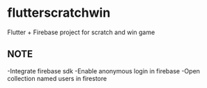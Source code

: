# flutterscratchwin

Flutter + Firebase project for scratch and win game

## NOTE
-Integrate firebase sdk
-Enable anonymous login in firebase
-Open collection named users in firestore

